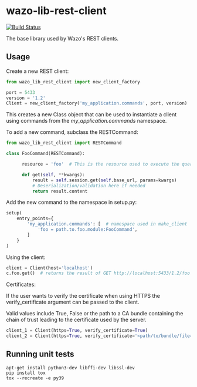 wazo-lib-rest-client
====================

[![Build Status](https://jenkins.wazo.community/buildStatus/icon?job=wazo-lib-rest-client)](https://jenkins.wazo.community/job/wazo-lib-rest-client)

The base library used by Wazo's REST clients.


Usage
-----

Create a new REST client:

```python
from wazo_lib_rest_client import new_client_factory

port = 5433
version = '1.2'
Client = new_client_factory('my_application.commands', port, version)
```

This creates a new Class object that can be used to instantiate a client using
commands from the *my_application.commands* namespace.

To add a new command, subclass the RESTCommand:

```python
from wazo_lib_rest_client import RESTCommand

class FooCommand(RESTCommand):

      resource = 'foo'  # This is the resource used to execute the query

      def get(self, **kwargs):
          result = self.session.get(self.base_url, params=kwargs)
          # Deserialization/validation here if needed
          return result.content
```

Add the new command to the namespace in setup.py:

```python
setup(
    entry_points={
        'my_application.commands': [  # namespace used in make_client
            'foo = path.to.foo.module:FooCommand',
        ]
    }
)
```

Using the client:

```python
client = Client(host='localhost')
c.foo.get()  # returns the result of GET http://localhost:5433/1.2/foo
```

Certificates:

If the user wants to verify the certificate when using HTTPS the
verify_certificate argument can be passed to the client.

Valid values include True, False or the path to a CA bundle containing the chain
of trust leading to the certificate used by the server.

```python
client_1 = Client(https=True, verify_certificate=True)
client_2 = Client(https=True, verify_certificate='<path/to/bundle/file>')
```


Running unit tests
------------------

```
apt-get install python3-dev libffi-dev libssl-dev
pip install tox
tox --recreate -e py39
```
